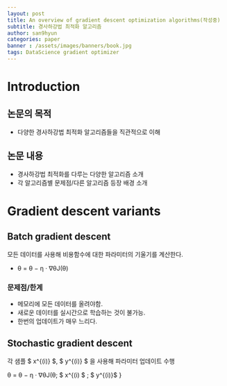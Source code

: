 ```yaml
---
layout: post
title: An overview of gradient descent optimization algorithms(작성중)
subtitle: 경사하강법 최적화 알고리즘 
author: san9hyun
categories: paper
banner : /assets/images/banners/book.jpg
tags: DataScience gradient optimizer 
---
```


# Introduction

## 논문의 목적
- 다양한 경사하강법 최적화 알고리즘들을 직관적으로 이해

## 논문 내용
- 경사하강법 최적화를 다루는 다양한 알고리즘 소개
- 각 알고리즘별 문제점/다른 알고리즘 등장 배경 소개

# Gradient descent variants

## Batch gradient descent 
모든 데이터를 사용해 비용함수에 대한 파라미터의 기울기를 계산한다.<br>

- θ = θ − η · ∇θJ(θ)

### 문제점/한계

- 메모리에 모든 데이터를 올려야함. 
- 새로운 데이터를 실시간으로 학습하는 것이 불가능.
- 한번의 업데이트가 매우 느리다.

## Stochastic gradient descent

각 샘플 $ x^{(i)} $, $ y^{(i)} $ 을 사용해 파라미터 업데이트 수행

θ = θ − η · ∇θJ(θ; $ x^{(i) $ ; $ y^{(i)}$ }
